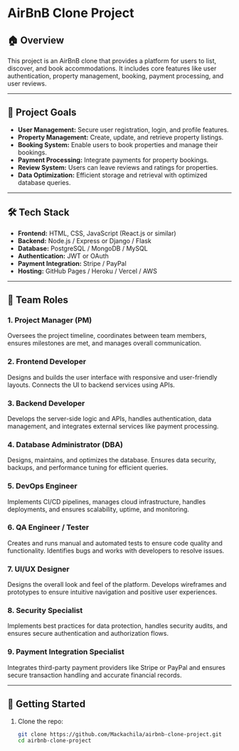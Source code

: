 # AirBnB Clone Project

## 🏠 Overview

This project is an AirBnB clone that provides a platform for users to list, discover, and book accommodations. It includes core features like user authentication, property management, booking, payment processing, and user reviews.

---

## 🎯 Project Goals

- **User Management:** Secure user registration, login, and profile features.
- **Property Management:** Create, update, and retrieve property listings.
- **Booking System:** Enable users to book properties and manage their bookings.
- **Payment Processing:** Integrate payments for property bookings.
- **Review System:** Users can leave reviews and ratings for properties.
- **Data Optimization:** Efficient storage and retrieval with optimized database queries.

---

## 🛠️ Tech Stack

- **Frontend:** HTML, CSS, JavaScript (React.js or similar)
- **Backend:** Node.js / Express or Django / Flask
- **Database:** PostgreSQL / MongoDB / MySQL
- **Authentication:** JWT or OAuth
- **Payment Integration:** Stripe / PayPal
- **Hosting:** GitHub Pages / Heroku / Vercel / AWS

---

## 👥 Team Roles

### 1. Project Manager (PM)
Oversees the project timeline, coordinates between team members, ensures milestones are met, and manages overall communication.

### 2. Frontend Developer
Designs and builds the user interface with responsive and user-friendly layouts. Connects the UI to backend services using APIs.

### 3. Backend Developer
Develops the server-side logic and APIs, handles authentication, data management, and integrates external services like payment processing.

### 4. Database Administrator (DBA)
Designs, maintains, and optimizes the database. Ensures data security, backups, and performance tuning for efficient queries.

### 5. DevOps Engineer
Implements CI/CD pipelines, manages cloud infrastructure, handles deployments, and ensures scalability, uptime, and monitoring.

### 6. QA Engineer / Tester
Creates and runs manual and automated tests to ensure code quality and functionality. Identifies bugs and works with developers to resolve issues.

### 7. UI/UX Designer
Designs the overall look and feel of the platform. Develops wireframes and prototypes to ensure intuitive navigation and positive user experiences.

### 8. Security Specialist
Implements best practices for data protection, handles security audits, and ensures secure authentication and authorization flows.

### 9. Payment Integration Specialist
Integrates third-party payment providers like Stripe or PayPal and ensures secure transaction handling and accurate financial records.

---

## 🚀 Getting Started

1. Clone the repo:  
   ```bash
   git clone https://github.com/Mackachila/airbnb-clone-project.git
   cd airbnb-clone-project
